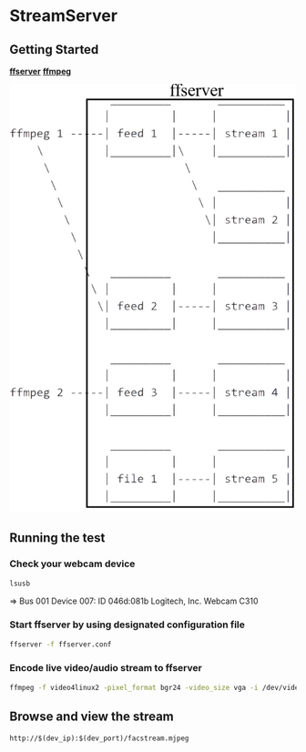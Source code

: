 # StreamServer

## Getting Started
[**ffserver**](https://www.ffmpeg.org/ffserver.html)
[**ffmpeg**](https://www.ffmpeg.org/ffmpeg.html)

![Behavior Description](./ffserver%20and%20ffmpeg.png)

## Running the test

### Check your webcam device
``` sh
lsusb
```
=> Bus 001 Device 007: ID 046d:081b Logitech, Inc. Webcam C310

### Start ffserver by using designated configuration file
``` sh
ffserver -f ffserver.conf
```

### Encode live video/audio stream to ffserver
``` sh
ffmpeg -f video4linux2 -pixel_format bgr24 -video_size vga -i /dev/video0 http://localhost:8090/webcam.ffm
```

## Browse and view the stream
```
http://$(dev_ip):$(dev_port)/facstream.mjpeg
```
